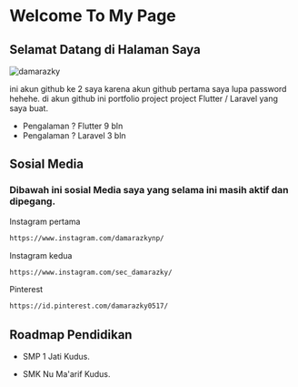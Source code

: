 
# Welcome To My Page

## Selamat Datang di Halaman Saya
![damarazky](https://damarazky.netlify.app/img/logo.png)

ini akun github ke 2 saya karena akun github pertama saya lupa password hehehe.
di akun github ini portfolio project project Flutter / Laravel yang saya buat.

- Pengalaman ? Flutter 9 bln
- Pengalaman ? Laravel 3 bln


## Sosial Media

### Dibawah ini sosial Media saya yang selama ini masih aktif dan dipegang.



Instagram pertama

```bash
https://www.instagram.com/damarazkynp/

```

Instagram kedua

```bash
https://www.instagram.com/sec_damarazky/
```

Pinterest
```bash
https://id.pinterest.com/damarazky0517/
```


## Roadmap Pendidikan

- SMP 1 Jati Kudus.

- SMK Nu Ma'arif Kudus.

